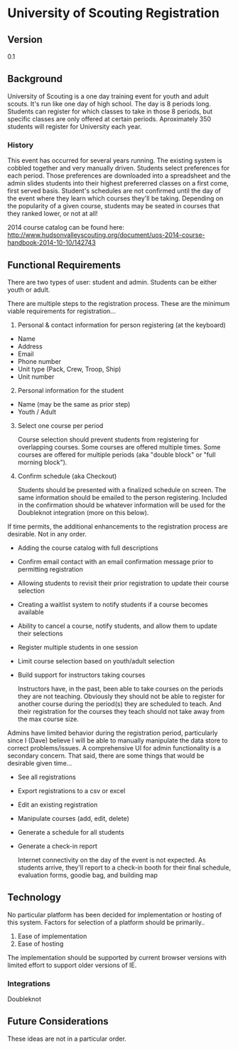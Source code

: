 # University of Scouting Registration

## Version

0.1

## Background

University of Scouting is a one day training event for youth and adult scouts. It's run like one day of high school. The day is 8 periods long. Students can register for which classes to take in those 8 periods, but specific classes are only offered at certain periods. Aproximately 350 students will register for University each year.

### History

This event has occurred for several years running. The existing system is cobbled together and very manually driven. Students select preferences for each period. Those preferences are downloaded into a spreadsheet and the admin slides students into their highest prefererred classes on a first come, first served basis. Student's schedules are not confirmed until the day of the event where they learn which courses they'll be taking. Depending on the popularity of a given course, students may be seated in courses that they ranked lower, or not at all!

2014 course catalog can be found here: http://www.hudsonvalleyscouting.org/document/uos-2014-course-handbook-2014-10-10/142743

## Functional Requirements

There are two types of user: student and admin. Students can be either youth or adult.

There are multiple steps to the registration process. These are the minimum viable requirements for registration...

1. Personal & contact information for person registering (at the keyboard)
  * Name
  * Address
  * Email
  * Phone number
  * Unit type (Pack, Crew, Troop, Ship)
  * Unit number

2. Personal information for the student
  * Name (may be the same as prior step)
  * Youth / Adult

3. Select one course per period

   Course selection should prevent students from registering for overlapping courses. Some courses are offered multiple times. Some courses are offered for multiple periods (aka "double block" or "full morning block").
   
4. Confirm schedule (aka Checkout)

   Students should be presented with a finalized schedule on screen. The same information should be emailed to the person registering. Included in the confirmation should be whatever information will be used for the Doubleknot integration (more on this below).

If time permits, the additional enhancements to the registration process are desirable. Not in any order.

 - Adding the course catalog with full descriptions 
 - Confirm email contact with an email confirmation message prior to permitting registration
 - Allowing students to revisit their prior registration to update their course selection
 - Creating a waitlist system to notify students if a course becomes available
 - Ability to cancel a course, notify students, and allow them to update their selections
 - Register multiple students in one session
 - Limit course selection based on youth/adult selection
 - Build support for instructors taking courses

   Instructors have, in the past, been able to take courses on the periods they are not teaching. Obviously they should not be able to register for another course during the period(s) they are scheduled to teach. And their registration for the courses they teach should not take away from the max course size.

Admins have limited behavior during the registration period, particularly since I (Dave) believe I will be able to manually manipulate the data store to correct problems/issues. A comprehensive UI for admin functionality is a secondary concern. That said, there are some things that would be desirable given time...

 - See all registrations
 - Export registrations to a csv or excel
 - Edit an existing registration
 - Manipulate courses (add, edit, delete)
 - Generate a schedule for all students
 - Generate a check-in report
   
   Internet connectivity on the day of the event is not expected. As students arrive, they'll report to a check-in booth for their final schedule, evaluation forms, goodie bag, and building map

## Technology

No particular platform has been decided for implementation or hosting of this system. Factors for selection of a platform should be primarily..

1. Ease of implementation
2. Ease of hosting

The implementation should be supported by current browser versions with limited effort to support older versions of IE.

### Integrations

Doubleknot

## Future Considerations

These ideas are not in a particular order.

